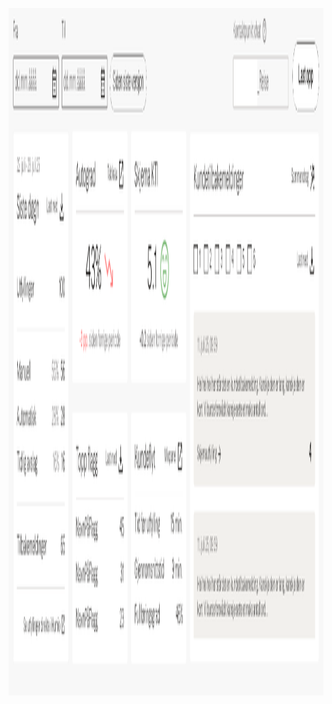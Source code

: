 <p align="center">
  <img src="https://github.com/JulianMella/FremtindWork/blob/main/DashboardImages/Dashboard.png?raw=true" width="1100" height="1100">
</p>
